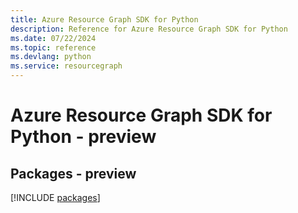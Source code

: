 ```yaml
---
title: Azure Resource Graph SDK for Python
description: Reference for Azure Resource Graph SDK for Python
ms.date: 07/22/2024
ms.topic: reference
ms.devlang: python
ms.service: resourcegraph
---
```

# Azure Resource Graph SDK for Python - preview
## Packages - preview
[!INCLUDE [packages](resource-graph-index.md)]